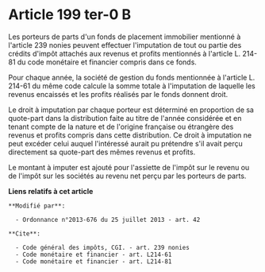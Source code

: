 # Article 199 ter-0 B

Les porteurs de parts d'un fonds de placement immobilier mentionné à l'article 239 nonies peuvent effectuer l'imputation de
tout ou partie des crédits d'impôt attachés aux revenus et profits mentionnés à l'article L. 214-81 du code monétaire et
financier compris dans ce fonds. 

Pour chaque année, la société de gestion du fonds mentionnée à l'article L. 214-61 du même code calcule la somme totale à
l'imputation de laquelle les revenus encaissés et les profits réalisés par le fonds donnent droit. 

Le droit à imputation par chaque porteur est déterminé en proportion de sa quote-part dans la distribution faite au titre de
l'année considérée et en tenant compte de la nature et de l'origine française ou étrangère des revenus et profits compris
dans cette distribution. Ce droit à imputation ne peut excéder celui auquel l'intéressé aurait pu prétendre s'il avait perçu
directement sa quote-part des mêmes revenus et profits. 

Le montant à imputer est ajouté pour l'assiette de l'impôt sur le revenu ou de l'impôt sur les sociétés au revenu net perçu
par les porteurs de parts.

**Liens relatifs à cet article**

	**Modifié par**:

	  - Ordonnance n°2013-676 du 25 juillet 2013 - art. 42

	**Cite**:

	  - Code général des impôts, CGI. - art. 239 nonies
	  - Code monétaire et financier - art. L214-61
	  - Code monétaire et financier - art. L214-81
